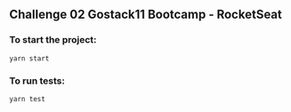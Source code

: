 ## Challenge 02 Gostack11 Bootcamp - RocketSeat

### To start the project:

`yarn start`

### To run tests:

`yarn test`
